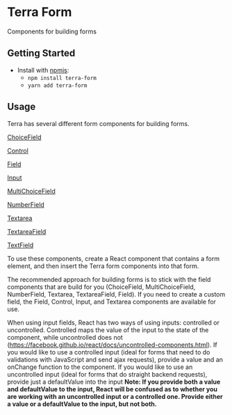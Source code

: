 # Terra Form

Components for building forms

## Getting Started

- Install with [npmjs](https://www.npmjs.com):
  - `npm install terra-form`
  - `yarn add terra-form`

## Usage

Terra has several different form components for building forms.

[ChoiceField](https://github.com/cerner/terra-core/tree/master/packages/terra-button/docs/ChoiceField.md)

[Control](https://github.com/cerner/terra-core/tree/master/packages/terra-button/docs/Control.md)

[Field](https://github.com/cerner/terra-core/tree/master/packages/terra-button/docs/Field.md)

[Input](https://github.com/cerner/terra-core/tree/master/packages/terra-button/docs/Input.md)

[MultiChoiceField](https://github.com/cerner/terra-core/tree/master/packages/terra-button/docs/MultiChoiceField.md)

[NumberField](https://github.com/cerner/terra-core/tree/master/packages/terra-button/docs/NumberField.md)

[Textarea](https://github.com/cerner/terra-core/tree/master/packages/terra-button/docs/Textarea.md)

[TextareaField](https://github.com/cerner/terra-core/tree/master/packages/terra-button/docs/TextareaField.md)

[TextField](https://github.com/cerner/terra-core/tree/master/packages/terra-button/docs/TextField.md)

To use these components, create a React component that contains a form element, and then insert the Terra form components into that form.

The recommended approach for building forms is to stick with the field components that are build for you (ChoiceField, MultiChoiceField, NumberField, Textarea, TextareaField, Field). If you need to create a custom field, the Field, Control, Input, and Textarea components are available for use.

When using input fields, React has two ways of using inputs: controlled or uncontrolled. Controlled maps the value of the input to the state of the component, while uncontrolled does not (https://facebook.github.io/react/docs/uncontrolled-components.html). If you would like to use a controlled input (ideal for forms that need to do validations with JavaScript and send ajax requests), provide a value and an onChange function to the component. If you would like to use an uncontrolled input (ideal for forms that do straight backend requests), provide just a defaultValue into the input **Note: If you provide both a value and defaultValue to the input, React will be confused as to whether you are working with an uncontrolled input or a controlled one. Provide either a value or a defaultValue to the input, but not both.**